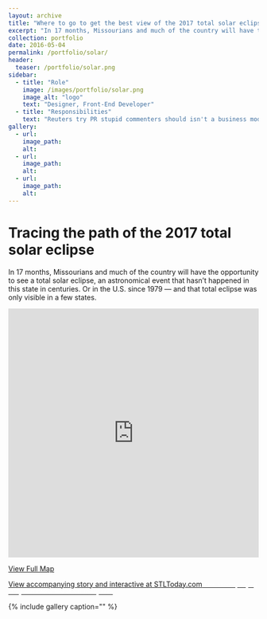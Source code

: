 ```yaml
---
layout: archive
title: "Where to go to get the best view of the 2017 total solar eclipse"
excerpt: "In 17 months, Missourians and much of the country will have the opportunity to see a total solar eclipse"
collection: portfolio
date: 2016-05-04
permalink: /portfolio/solar/
header:
  teaser: /portfolio/solar.png
sidebar:
  - title: "Role"
    image: /images/portfolio/solar.png
    image_alt: "logo"
    text: "Designer, Front-End Developer"
  - title: "Responsibilities"
    text: "Reuters try PR stupid commenters should isn't a business model"
gallery:
  - url:
    image_path:
    alt:
  - url:
    image_path:
    alt:
  - url:
    image_path:
    alt:
---
```


# Tracing the path of the 2017 total solar eclipse

In 17 months, Missourians and much of the country will have the opportunity to see a total solar eclipse, an astronomical event that hasn’t happened in this state in centuries. Or in the U.S. since 1979 — and that total eclipse was only visible in a few states.

<iframe src="https://carlvlewis.cartodb.com/viz/828597de-f9e6-11e5-9e6e-0ef24382571b/embed_map" width="100%" height="500" frameborder="no" scrolling="no"></iframe>

[View Full Map](https://carlvlewis.cartodb.com/viz/828597de-f9e6-11e5-9e6e-0ef24382571b/embed_map)

[View accompanying story and interactive at STLToday.com<small style="padding-bottom:6px;color:#FFFFFF">View accompanying story and interactive at STLToday.com</small>](http://www.stltoday.com/news/local/metro/mark-the-calendar-missouri-and-illinois-are-prime-spots-for/article_555ef784-cb18-5b9b-a9c7-9b301a4a0ce2.html)

{% include gallery caption="" %}

